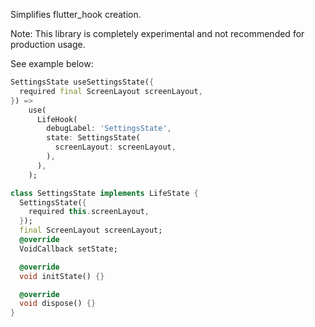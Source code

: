 <!--
This README describes the package. If you publish this package to pub.dev,
this README's contents appear on the landing page for your package.

For information about how to write a good package README, see the guide for
[writing package pages](https://dart.dev/guides/libraries/writing-package-pages).

For general information about developing packages, see the Dart guide for
[creating packages](https://dart.dev/guides/libraries/create-library-packages)
and the Flutter guide for
[developing packages and plugins](https://flutter.dev/developing-packages).
-->

Simplifies flutter_hook creation.

Note: This library is completely experimental and not recommended for production usage.

See example below:

```dart
SettingsState useSettingsState({
  required final ScreenLayout screenLayout,
}) =>
    use(
      LifeHook(
        debugLabel: 'SettingsState',
        state: SettingsState(
          screenLayout: screenLayout,
        ),
      ),
    );

class SettingsState implements LifeState {
  SettingsState({
    required this.screenLayout,
  });
  final ScreenLayout screenLayout;
  @override
  VoidCallback setState;

  @override
  void initState() {}

  @override
  void dispose() {}
}
```

<!-- ## Features

TODO: List what your package can do. Maybe include images, gifs, or videos.

## Getting started

TODO: List prerequisites and provide or point to information on how to
start using the package.

## Usage

TODO: Include short and useful examples for package users. Add longer examples
to `/example` folder.

```dart
const like = 'sample';
```

## Additional information

TODO: Tell users more about the package: where to find more information, how to
contribute to the package, how to file issues, what response they can expect
from the package authors, and more. -->
